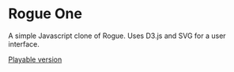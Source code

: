 # Rogue One

A simple Javascript clone of Rogue. Uses D3.js and SVG for a user interface.

[Playable version](https://samperumal.github.io/dist/test.html)
